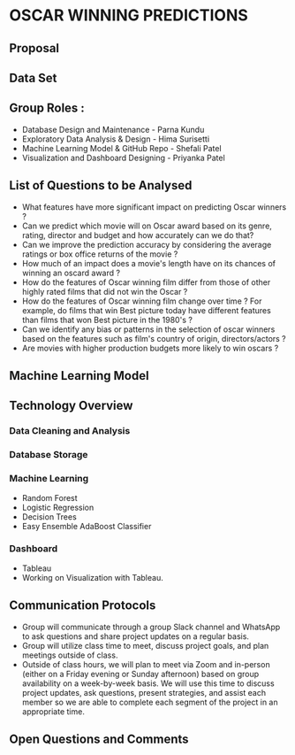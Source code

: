 # OSCAR WINNING PREDICTIONS

## Proposal

## Data Set

## Group Roles :

- Database Design and Maintenance - Parna Kundu
- Exploratory Data Analysis & Design - Hima Surisetti
- Machine Learning Model & GitHub Repo - Shefali Patel
- Visualization and Dashboard Designing - Priyanka Patel

## List of Questions to be Analysed 

- What features have more significant impact on predicting Oscar winners ?
- Can we predict which movie will on Oscar award based on its genre, rating, director and budget and how accurately can we do that?
- Can we improve the prediction accuracy by considering the average ratings or box office returns of the movie ?
- How much of an impact does a movie's length have on its chances of winning an oscard award ?
- How do the features of Oscar winning film differ from those of other highly rated films that did not win the Oscar ?
- How do the features of Oscar winning film change over time ? For example, do films that win Best picture today have different features than films that won Best picture in the 1980's ?
- Can we identify any bias or patterns in the selection of oscar winners based on the features such as film's country of origin, directors/actors ?
- Are movies with higher production budgets more likely to win oscars ?

## Machine Learning Model 

## Technology Overview
### Data Cleaning and Analysis

### Database Storage

### Machine Learning
- Random Forest
- Logistic Regression
- Decision Trees
- Easy Ensemble AdaBoost Classifier

### Dashboard
- Tableau
- Working on Visualization with Tableau.

## Communication Protocols
- Group will communicate through a group Slack channel and WhatsApp to ask questions and share project updates on a regular basis.
- Group will utilize class time to meet, discuss project goals, and plan meetings outside of class.
- Outside of class hours, we will plan to meet via Zoom and in-person (either on a Friday evening or Sunday afternoon) based on group availability on a week-by-week basis. We will use this time to discuss project updates, ask questions, present strategies, and assist each member so we are able to complete each segment of the project in an appropriate time.


## Open Questions and Comments
